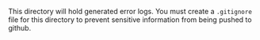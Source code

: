 This directory will hold generated error logs. You must create a `.gitignore` file for this directory to prevent sensitive information from being pushed to github. 